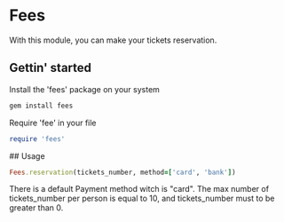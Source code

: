 # Fees

With this module, you can make your tickets reservation.

## Gettin' started

Install the 'fees' package on your system

```ruby
gem install fees
```

Require 'fee' in your file

```ruby
require 'fees'
```


## Usage

```ruby
Fees.reservation(tickets_number, method=['card', 'bank'])
```

There is a default Payment method witch is "card".
The max number of tickets_number per person is equal to 10,
and tickets_number must to be greater than 0.
